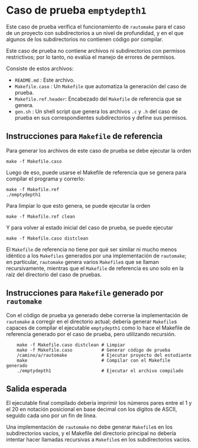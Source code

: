 Caso de prueba `emptydepth1`
============================

Este caso de prueba verifica el funcionamiento de `rautomake` para el caso de un proyecto con subdirectorios a un nivel de profundidad, y en el que algunos de los subdirectorios no contienen código por compilar.

Este caso de prueba no contiene archivos ni subdirectorios con permisos restrictivos; por lo tanto, no evalúa el manejo de errores de permisos.

Consiste de estos archivos:

*   `README.md`          : Este archivo.
*   `Makefile.caso`      : Un `Makefile` que automatiza la generación del caso de prueba.
*   `Makefile.ref.header`: Encabezado del `Makefile` de referencia que se genera.
*   `gen.sh`             : Un shell script que genera los archivos `.c` y `.h` del caso de prueba en sus correspondientes subdirectorios y define sus permisos.



Instrucciones para `Makefile` de referencia
-------------------------------------------

Para generar los archivos de este caso de prueba se debe ejecutar la orden

    make -f Makefile.caso

Luego de eso, puede usarse el Makefile de referencia que se genera para compilar el programa y correrlo:

    make -f Makefile.ref
    ./emptydepth1

Para limpiar lo que esto genera, se puede ejecutar la orden

    make -f Makefile.ref clean

Y para volver al estado inicial del caso de prueba, se puede ejecutar

    make -f Makefile.caso distclean

El `Makefile` de referencia no tiene por qué ser similar ni mucho menos idéntico a los `Makefiles` generados por una implementación de `rautomake`; en particular, `rautomake` genera varios `Makefile`s que se llaman recursivamente, mientras que el `Makefile` de referencia es uno solo en la raíz del directorio del caso de pruebas.



Instrucciones para `Makefile` generado por `rautomake`
------------------------------------------------------

Con el código de prueba ya generado debe correrse la implementación de `rautomake` a corregir en el directorio actual; debería generar `Makefile`s capaces de compilar el ejecutable `emptydepth1` como lo hace el Makefile de referencia generado por el caso de prueba, pero utilizando recursión.

        make -f Makefile.caso distclean # Limpiar
        make -f Makefile.caso           # Generar código de prueba
        /camino/a/rautomake             # Ejecutar proyecto del estudiante
        make                            # Compilar con el Makefile generado
        ./emptydepth1                   # Ejecutar el archivo compilado



Salida esperada
---------------

El ejecutable final compilado debería imprimir los números pares entre el 1 y el 20 en notación posicional en base decimal con los dígitos de ASCII, seguido cada uno por un fin de línea.

Una implementación de `rautomake` no debe generar `Makefile`s en los subdirectorios vacíos, y el Makefile del directorio principal no debería intentar hacer llamadas recursivas a `Makefile`s en los subdirectorios vacíos.
